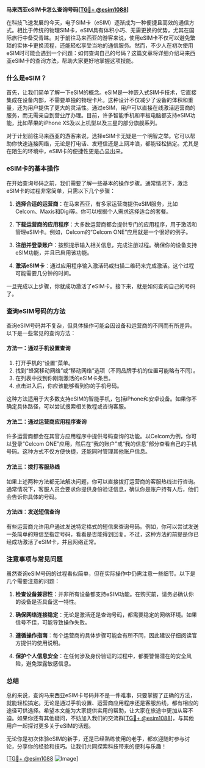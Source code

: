 **马来西亚eSIM卡怎么查询号码[[TG💪+ @esim1088](https://t.me/s/esim1088)]**

在科技飞速发展的今天，电子SIM卡（eSIM）逐渐成为一种便捷且高效的通信方式。相比于传统的物理SIM卡，eSIM具有体积小巧、无需更换的优势，尤其在国际旅行中备受青睐。对于前往马来西亚的游客来说，使用eSIM卡不仅可以避免繁琐的实体卡更换流程，还能轻松享受当地的通信服务。然而，不少人在初次使用eSIM时可能会遇到一个问题：如何查询自己的号码？这篇文章将详细介绍马来西亚eSIM卡的查询方法，帮助大家更好地掌握这项技能。

### 什么是eSIM？

首先，让我们简单了解一下eSIM的概念。eSIM是一种嵌入式SIM卡技术，它直接集成在设备内部，不需要单独的物理卡片。这种设计不仅减少了设备的体积和重量，还为用户提供了更大的灵活性。通过eSIM，用户可以直接在线激活运营商的服务，而无需亲自到营业厅办理。目前，许多智能手机和平板电脑都支持eSIM功能，比如苹果的iPhone XS及以上机型以及三星的部分旗舰系列。

对于计划前往马来西亚的游客来说，选择eSIM卡无疑是一个明智之举。它可以帮助你快速连接网络，无论是打电话、发短信还是上网冲浪，都能轻松搞定。尤其是在陌生的环境中，eSIM卡的便捷性更是凸显出来。

### eSIM卡的基本操作

在开始查询号码之前，我们需要了解一些基本的操作步骤。通常情况下，激活eSIM卡的过程非常简单，只需以下几个步骤：

1. **选择合适的运营商**：在马来西亚，有多家运营商提供eSIM服务，比如Celcom、Maxis和Digi等。你可以根据个人需求选择适合的套餐。
   
2. **下载运营商的应用程序**：大多数运营商都会提供专门的应用程序，用于激活和管理eSIM卡。例如，Celcom的“Celcom ONE”应用就是一个很好的例子。

3. **注册并登录账户**：按照提示输入相关信息，完成注册过程。确保你的设备支持eSIM功能，并且已启用该功能。

4. **激活eSIM卡**：通过应用程序输入激活码或扫描二维码来完成激活。这个过程可能需要几分钟的时间。

一旦完成以上步骤，你就成功激活了eSIM卡。接下来，就是如何查询自己的号码了。

### 查询eSIM号码的方法

查询eSIM号码并不复杂，但具体操作可能会因设备和运营商的不同而有所差异。以下是一些常见的查询方法：

#### 方法一：通过手机设置查询

1. 打开手机的“设置”菜单。
2. 找到“蜂窝移动网络”或“移动网络”选项（不同品牌手机的位置可能略有不同）。
3. 在列表中找到你刚刚激活的eSIM卡条目。
4. 点击进入后，你应该能够看到你的手机号码。

这种方法适用于大多数支持eSIM的智能手机，包括iPhone和安卓设备。如果你不确定具体路径，可以尝试搜索相关教程或咨询客服。

#### 方法二：通过运营商应用程序查询

许多运营商都会在其官方应用程序中提供号码查询的功能。以Celcom为例，你可以登录“Celcom ONE”应用，然后在“我的账户”或“我的信息”部分查看自己的手机号码。这种方式不仅方便快捷，还能同时管理其他账户信息。

#### 方法三：拨打客服热线

如果上述两种方法都无法解决问题，你可以直接拨打运营商的客服热线进行咨询。通常情况下，客服人员会要求你提供身份验证信息，确认你是账户持有人后，他们会告诉你具体的号码。

#### 方法四：发送短信查询

有些运营商允许用户通过发送特定格式的短信来查询号码。例如，你可以尝试发送一条简单的短信至指定号码，看看是否能得到回复。不过，这种方法的前提是你已经成功激活了eSIM卡，并且网络正常。

### 注意事项与常见问题

虽然查询eSIM号码的过程看似简单，但在实际操作中仍需注意一些细节。以下是几个需要注意的问题：

1. **检查设备兼容性**：并非所有设备都支持eSIM功能。在购买前，请务必确认你的设备是否具备这一特性。
   
2. **确保网络连接稳定**：无论是激活还是查询号码，都需要稳定的网络环境。如果信号不佳，可能导致操作失败。

3. **遵循操作指南**：每个运营商的具体步骤可能会有所不同，因此建议仔细阅读官方提供的使用说明。

4. **保护个人信息安全**：在任何涉及身份验证的过程中，都要警惕潜在的安全风险，避免泄露敏感信息。

### 总结

总的来说，查询马来西亚eSIM卡号码并不是一件难事，只要掌握了正确的方法，就能轻松搞定。无论是通过手机设置、运营商应用程序还是客服热线，都有相应的途径可供选择。希望本文能为大家提供实用的帮助，让大家在旅途中更加从容不迫。如果你还有其他疑问，不妨加入我们的交流群[[TG💪+ @esim1088](https://t.me/s/esim1088)]，与其他用户一起探讨更多关于eSIM的话题。

无论你是初次体验eSIM的新手，还是已经熟练使用的老手，都欢迎随时参与讨论，分享你的经验和技巧。让我们共同探索科技带来的便利与乐趣！

[[TG💪+ @esim1088](https://t.me/s/esim1088) ![Image](https://i.postimg.cc/4NQfJmqS/Snipaste-2025-05-13-00-14-12.png)]